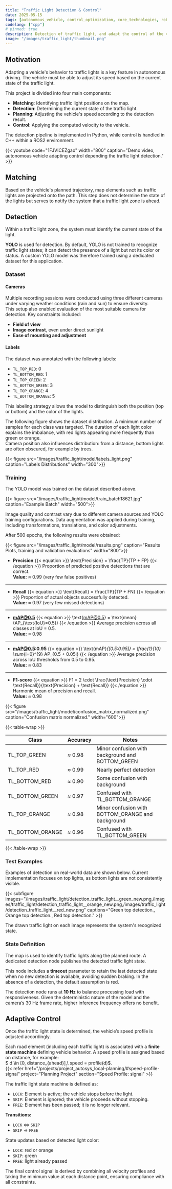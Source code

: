 ```yaml
---
title: "Traffic Light Detection & Control"
date: 2025-05-15
tags: [autonomous_vehicle, control_optimization, core_technologies, robotics_autonomy, ros2, sensing_perception]
codelang: ["cpp"]
# pinned: true
description: Detection of traffic light, and adapt the control of the vehicle depends of the light state. 
image: "/images/traffic_light/thumbnail.png"
---
```


## Motivation

Adapting a vehicle's behavior to traffic lights is a key feature in autonomous driving. The vehicle must be able to adjust its speed based on the current state of the traffic light.

This project is divided into four main components:

- **Matching**: Identifying traffic light positions on the map.
- **Detection**: Determining the current state of the traffic light.
- **Planning**: Adjusting the vehicle's speed according to the detection result.
- **Control**: Applying the computed velocity to the vehicle.

The detection pipeline is implemented in Python, while control is handled in C++ within a ROS2 environment.

{{< youtube code="1FJVICEZgao" width="800" caption="Demo video, autonomous vehicle adapting control depending the traffic light detection." >}}

## Matching

Based on the vehicle's planned trajectory, map elements such as traffic lights are projected onto the path. This step does not determine the state of the lights but serves to notify the system that a traffic light zone is ahead.

## Detection

Within a traffic light zone, the system must identify the current state of the light.

**YOLO** is used for detection. By default, YOLO is not trained to recognize traffic light states; it can detect the presence of a light but not its color or status. A custom YOLO model was therefore trained using a dedicated dataset for this application.

### Dataset

#### Cameras

Multiple recording sessions were conducted using three different cameras under varying weather conditions (rain and sun) to ensure diversity.  
This setup also enabled evaluation of the most suitable camera for detection. Key constraints included:

- **Field of view**
- **Image contrast**, even under direct sunlight
- **Ease of mounting and adjustment**

#### Labels

The dataset was annotated with the following labels:

- `TL_TOP_RED`: 0
- `TL_BOTTOM_RED`: 1
- `TL_TOP_GREEN`: 2
- `TL_BOTTOM_GREEN`: 3
- `TL_TOP_ORANGE`: 4
- `TL_BOTTOM_ORANGE`: 5

This labeling strategy allows the model to distinguish both the position (top or bottom) and the color of the lights.

The following figure shows the dataset distribution. A minimum number of samples for each class was targeted. The duration of each light color explains the imbalance, with red lights appearing more frequently than green or orange.  
Camera position also influences distribution: from a distance, bottom lights are often obscured, for example by trees.

{{< figure src="/images/traffic_light/model/labels_light.png" caption="Labels Distributions" width="300">}}

### Training

The YOLO model was trained on the dataset described above.  

{{< figure src="/images/traffic_light/model/train_batch18621.jpg" caption="Example Batch" width="500">}}

Image quality and contrast vary due to different camera sources and YOLO training configurations. Data augmentation was applied during training, including transformations, translations, and color adjustments.

After 500 epochs, the following results were obtained:

{{< figure src="/images/traffic_light/model/results.png" caption="Results Plots, training and validation evaluations" width="800">}}

- **Precision**
{{< equation >}}
\text{Precision} = \frac{TP}{TP + FP}
{{< /equation >}}
Proportion of predicted positive detections that are correct.  
**Value:** ≈ 0.99 (very few false positives)

---

- **Recall**
{{< equation >}}
\text{Recall} = \frac{TP}{TP + FN}
{{< /equation >}}
Proportion of actual objects successfully detected.  
**Value:** ≈ 0.97 (very few missed detections)

---

- **mAP@0.5**
{{< equation >}}
\text{mAP@0.5} = \text{mean}(AP_{\text{IoU}=0.5})
{{< /equation >}}
Average precision across all classes at IoU = 0.5.  
**Value:** ≈ 0.98

---

- **mAP@0.5:0.95**
{{< equation >}}
\text{mAP}_{[0.5:0.95]} = \frac{1}{10} \sum_{i=0}^{9} AP_{0.5 + 0.05i}
{{< /equation >}}
Average precision across IoU thresholds from 0.5 to 0.95.  
**Value:** ≈ 0.83

---

- **F1-score**
{{< equation >}}
F1 = 2 \cdot \frac{\text{Precision} \cdot \text{Recall}}{\text{Precision} + \text{Recall}}
{{< /equation >}}
Harmonic mean of precision and recall.  
**Value:** ≈ 0.98

{{< figure src="/images/traffic_light/model/confusion_matrix_normalized.png" caption="Confusion matrix normalized." width="600">}}

{{< table-wrap >}}

| Class             | Accuracy | Notes                                                                 |
|------------------|----------|-----------------------------------------------------------------------|
| TL_TOP_GREEN      | ≈ 0.98   | Minor confusion with background and BOTTOM_GREEN                     |
| TL_TOP_RED        | ≈ 0.99   | Nearly perfect detection                                             |
| TL_BOTTOM_RED     | ≈ 0.90   | Some confusion with background                                       |
| TL_BOTTOM_GREEN   | ≈ 0.97   | Confused with TL_BOTTOM_ORANGE                                       |
| TL_TOP_ORANGE     | ≈ 0.98   | Minor confusion with BOTTOM_ORANGE and background                    |
| TL_BOTTOM_ORANGE  | ≈ 0.96   | Confused with TL_BOTTOM_GREEN                                        |

{{< /table-wrap >}}

### Test Examples

Examples of detection on real-world data are shown below. Current implementation focuses on top lights, as bottom lights are not consistently visible.

{{< subfigure images="/images/traffic_light/detection_traffic_light__green_new.png,/images/traffic_light/detection_traffic_light__orange_new.png,/images/traffic_light/detection_traffic_light__red_new.png" captions="Green top detection., Orange top detection., Red top detection." >}}

The drawn traffic light on each image represents the system's recognized state.

### State Definition

The map is used to identify traffic lights along the planned route. A dedicated detection node publishes the detected traffic light state.

This node includes a **timeout** parameter to retain the last detected state when no new detection is available, avoiding sudden braking. In the absence of a detection, the default assumption is red.

The detection node runs at **10 Hz** to balance processing load with responsiveness. Given the deterministic nature of the model and the camera’s 30 Hz frame rate, higher inference frequency offers no benefit.

## Adaptive Control

Once the traffic light state is determined, the vehicle’s speed profile is adjusted accordingly.

Each road element (including each traffic light) is associated with a **finite state machine** defining vehicle behavior. A speed profile is assigned based on distance, for example:  
$ d \in [0, distance_{ahead}],\ speed = profile(d)$.  
{{< refer href="/projects/project_autosys_local-planning/#speed-profile-signal" project="Planning Project" section="Speed Profile: signal" >}}

The traffic light state machine is defined as:

- `LOCK`: Element is active; the vehicle stops before the light.
- `SKIP`: Element is ignored; the vehicle proceeds without stopping.
- `FREE`: Element has been passed; it is no longer relevant.

**Transitions:**
- `LOCK` $\Longleftrightarrow$ `SKIP`
- `SKIP` $\Longrightarrow$ `FREE`

State updates based on detected light color:
- `LOCK`: red or orange  
- `SKIP`: green  
- `FREE`: light already passed  

The final control signal is derived by combining all velocity profiles and taking the minimum value at each distance point, ensuring compliance with all constraints.

